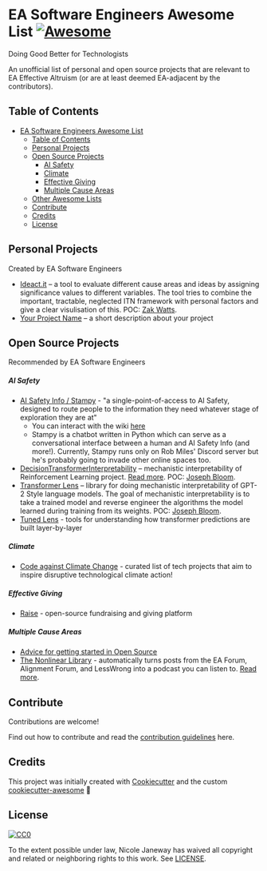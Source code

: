 # EA Software Engineers Awesome List [![Awesome][awesome-badge]][awesome-link]

Doing Good Better for Technologists

An unofficial list of personal and open source projects that are relevant to EA Effective Altruism (or are at least deemed EA-adjacent by the contributors).

## Table of Contents

- [EA Software Engineers Awesome List ](#ea-software-engineers-awesome-list-)
  - [Table of Contents](#table-of-contents)
  - [Personal Projects](#personal-projects)
  - [Open Source Projects](#open-source-projects)
    - [AI Safety](#ai-safety)
    - [Climate](#climate)
    - [Effective Giving](#effective-giving)
    - [Multiple Cause Areas](#multiple-cause-areas)
  - [Other Awesome Lists](#other-awesome-lists)
  - [Contribute](#contribute)
  - [Credits](#credits)
  - [License](#license)

## Personal Projects

Created by EA Software Engineers

- [Ideact.it](https://app.ideact.it/) – a tool to evaluate different cause areas and ideas by assigning significance values to different variables. The tool tries to combine the important, tractable, neglected ITN framework with personal factors and give a clear visulisation of this. POC: [Zak Watts](https://docs.google.com/presentation/d/1T11dj1I3c23ZMLGWL-EYZVVJkgOv9coNR1355MWojOA/edit#slide=id.g200427df15d_1_0).
- [Your Project Name]() – a short description about your project

## Open Source Projects

Recommended by EA Software Engineers

##### AI Safety

- [AI Safety Info / Stampy](https://github.com/StampyAI/) - "a single-point-of-access to AI Safety, designed to route people to the information they need whatever stage of exploration they are at"
  - You can interact with the wiki [here](https://aisafety.info/)
  - Stampy is a chatbot written in Python which can serve as a conversational interface between a human and AI Safety Info (and more!). Currently, Stampy runs only on Rob Miles' Discord server but he's probably going to invade other online spaces too.
- [DecisionTransformerInterpretability](https://github.com/jbloomAus/DecisionTransformerInterpretability) – mechanistic interpretability of Reinforcement Learning project. [Read more](https://www.lesswrong.com/posts/bBuBDJBYHt39Q5zZy/decision-transformer-interpretability). POC: [Joseph Bloom](https://github.com/jbloomAus).
- [Transformer Lens](https://github.com/neelnanda-io/TransformerLens) – library for doing mechanistic interpretability of GPT-2 Style language models. The goal of mechanistic interpretability is to take a trained model and reverse engineer the algorithms the model learned during training from its weights. POC: [Joseph Bloom](https://github.com/jbloomAus).
- [Tuned Lens](https://github.com/AlignmentResearch/tuned-lens) - tools for understanding how transformer predictions are built layer-by-layer

##### Climate

- [Code against Climate Change](https://github.com/climateaction-tech/code-against-climate-change) - curated list of tech projects that aim to inspire disruptive technological climate action!

##### Effective Giving

- [Raise](http://github.com/raisenational/raise) - open-source fundraising and giving platform

##### Multiple Cause Areas

- [Advice for getting started in Open Source](https://gist.github.com/NicoleJaneway/45069ea3ec808c5507d0e69282976457)
- [The Nonlinear Library](https://github.com/Nonlinear-EA/The-Nonlinear-Library) - automatically turns posts from the EA Forum, Alignment Forum, and LessWrong into a podcast you can listen to. [Read more](https://forum.effectivealtruism.org/posts/JTZTBienqWEAjGDRv/listen-to-more-ea-content-with-the-nonlinear-library).

## Contribute

Contributions are welcome!

Find out how to contribute and read the [contribution guidelines](CONTRIBUTING.md) here.

## Credits

This project was initially created with [Cookiecutter][cookiecutter] and the custom [cookiecutter-awesome][cookiecutter-awesome] :cookie:

## License

[![CC0][cc0-badge]][cc0-link]

To the extent possible under law, Nicole Janeway has waived all copyright
and related or neighboring rights to this work. See [LICENSE](LICENSE).

[awesome-badge]: https://cdn.rawgit.com/sindresorhus/awesome/d7305f38d29fed78fa85652e3a63e154dd8e8829/media/badge.svg
[awesome-link]: https://github.com/sindresorhus/awesome
[cc0-badge]: http://mirrors.creativecommons.org/presskit/buttons/88x31/svg/cc-zero.svg
[cc0-link]: https://creativecommons.org/publicdomain/zero/1.0/
[cookiecutter]: https://github.com/audreyr/cookiecutter
[cookiecutter-awesome]: https://github.com/moodule/cookiecutter-git
